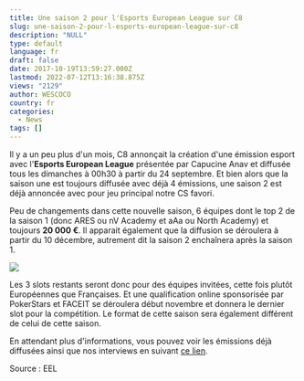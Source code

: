 ```yaml
---
title: Une saison 2 pour l'Esports European League sur C8
slug: une-saison-2-pour-l-esports-european-league-sur-c8
description: "NULL"
type: default
language: fr
draft: false
date: 2017-10-19T13:59:27.000Z
lastmod: 2022-07-12T13:16:38.875Z
views: "2129"
author: WESCOCO
country: fr
categories:
  - News
tags: []
---
```

Il y a un peu plus d'un mois, C8 annonçait la création d'une émission esport avec l'**Esports European League** présentée par Capucine Anav et diffusée tous les dimanches à 00h30 à partir du 24 septembre. Et bien alors que la saison une est toujours diffusée avec déjà 4 émissions, une saison 2 est déjà annoncée avec pour jeu principal notre CS favori.

Peu de changements dans cette nouvelle saison, 6 équipes dont le top 2 de la saison 1 (donc ARES ou nV Academy et aAa ou North Academy) et toujours **20 000 €**. Il apparait également que la diffusion se déroulera à partir du 10 décembre, autrement dit la saison 2 enchaînera après la saison 1\. 

![](/images/articles/59e8919649a24/images/0GiCQoQFJ0PLnlTUZennHegoeu3yyvybxV2v78q9.jpeg)

Les 3 slots restants seront donc pour des équipes invitées, cette fois plutôt Européennes que Françaises. Et une qualification online sponsorisée par PokerStars et FACEIT se déroulera début novembre et donnera le dernier slot pour la compétition. Le format de cette saison sera également différent de celui de cette saison.

En attendant plus d'informations, vous pouvez voir les émissions déjà diffusées ainsi que nos interviews en suivant [ce lien](https://flickshot.fr/fr/search?query=EEL).

Source : EEL
